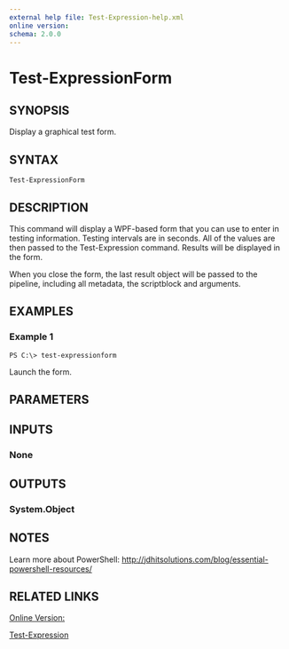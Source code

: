 ```yaml
---
external help file: Test-Expression-help.xml
online version: 
schema: 2.0.0
---
```


# Test-ExpressionForm

## SYNOPSIS
Display a graphical test form.
## SYNTAX

```
Test-ExpressionForm
```

## DESCRIPTION
This command will display a WPF-based form that you can use to enter in testing information. Testing intervals are in seconds. All of the values are then passed to the Test-Expression command. Results will be displayed in the form.

When you close the form, the last result object will be passed to the pipeline, including all metadata, the scriptblock and arguments.
## EXAMPLES

### Example 1
```
PS C:\> test-expressionform
```

Launch the form.
## PARAMETERS

## INPUTS

### None

## OUTPUTS

### System.Object

## NOTES
Learn more about PowerShell: http://jdhitsolutions.com/blog/essential-powershell-resources/

## RELATED LINKS
[Online Version:](https://github.com/jdhitsolutions/Test-Expression/blob/master/docs/Test-ExpressionForm.md)

[Test-Expression]()

